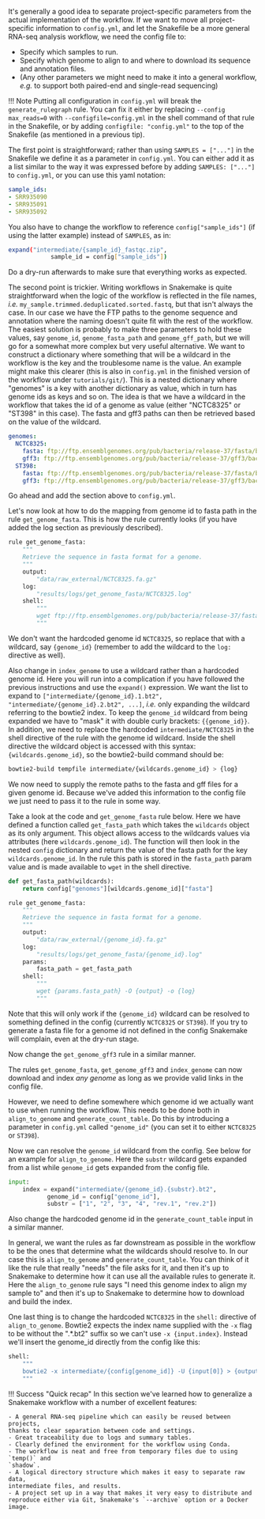 It's generally a good idea to separate project-specific parameters from the
actual implementation of the workflow. If we want to move all project-specific
information to `config.yml`, and let the Snakefile be a more general RNA-seq
analysis workflow, we need the config file to:

* Specify which samples to run.
* Specify which genome to align to and where to download its sequence and
  annotation files.
* (Any other parameters we might need to make it into a general workflow,
  *e.g.* to support both paired-end and single-read sequencing)

!!! Note
    Putting all configuration in `config.yml` will break the
    `generate_rulegraph` rule. You can fix it either by replacing
    `--config max_reads=0` with `--configfile=config.yml` in the shell
    command of that rule in the Snakefile, or by adding
    `configfile: "config.yml"` to the top of the Snakefile (as mentioned
    in a previous tip).

The first point is straightforward; rather than using `SAMPLES = ["..."]` in
the Snakefile we define it as a parameter in `config.yml`. You can either add
it as a list similar to the way it was expressed before by adding
 `SAMPLES: ["..."]` to `config.yml`, or you can use this yaml notation:

```yaml
sample_ids:
- SRR935090
- SRR935091
- SRR935092
```

You also have to change the workflow to reference `config["sample_ids"]` (if
using the latter example) instead of `SAMPLES`, as in:

```bash
expand("intermediate/{sample_id}_fastqc.zip",
            sample_id = config["sample_ids"])
```

Do a dry-run afterwards to make sure that everything works as expected.

The second point is trickier. Writing workflows in Snakemake is quite
straightforward when the logic of the workflow is reflected in the file names,
*i.e.* `my_sample.trimmed.deduplicated.sorted.fastq`, but that isn't always the
case. In our case we have the FTP paths to the genome sequence and annotation
where the naming doesn't quite fit with the rest of the workflow. The easiest
solution is probably to make three parameters to hold these values, say
`genome_id`, `genome_fasta_path` and `genome_gff_path`, but we will go for
a somewhat more complex but very useful alternative. We want to construct
a dictionary where something that will be a wildcard in the workflow is the key
and the troublesome name is the value. An example might make this clearer (this
is also in `config.yml` in the finished version of the workflow under
`tutorials/git/`). This is a nested dictionary where "genomes" is a key with
another dictionary as value, which in turn has genome ids as keys and so on. The
idea is that we have a wildcard in the workflow that takes the id of a genome as
value (either "NCTC8325" or "ST398" in this case). The fasta and gff3 paths can
then be retrieved based on the value of the wildcard.

```yaml
genomes:
  NCTC8325:
    fasta: ftp://ftp.ensemblgenomes.org/pub/bacteria/release-37/fasta/bacteria_18_collection/staphylococcus_aureus_subsp_aureus_nctc_8325/dna//Staphylococcus_aureus_subsp_aureus_nctc_8325.ASM1342v1.dna_rm.toplevel.fa.gz
    gff3: ftp://ftp.ensemblgenomes.org/pub/bacteria/release-37/gff3/bacteria_18_collection/staphylococcus_aureus_subsp_aureus_nctc_8325//Staphylococcus_aureus_subsp_aureus_nctc_8325.ASM1342v1.37.gff3.gz
  ST398:
    fasta: ftp://ftp.ensemblgenomes.org/pub/bacteria/release-37/fasta/bacteria_18_collection//staphylococcus_aureus_subsp_aureus_st398/dna/Staphylococcus_aureus_subsp_aureus_st398.ASM958v1.dna.toplevel.fa.gz
    gff3: ftp://ftp.ensemblgenomes.org/pub/bacteria/release-37/gff3/bacteria_18_collection/staphylococcus_aureus_subsp_aureus_st398//Staphylococcus_aureus_subsp_aureus_st398.ASM958v1.37.gff3.gz
```

Go ahead and add the section above to `config.yml`.

Let's now look at how to do the mapping from genome id to fasta path in the
rule `get_genome_fasta`. This is how the rule currently looks (if you have
added the log section as previously described).

```python
rule get_genome_fasta:
    """
    Retrieve the sequence in fasta format for a genome.
    """
    output:
        "data/raw_external/NCTC8325.fa.gz"
    log:
        "results/logs/get_genome_fasta/NCTC8325.log"
    shell:
        """
        wget ftp://ftp.ensemblgenomes.org/pub/bacteria/release-37/fasta/bacteria_18_collection/staphylococcus_aureus_subsp_aureus_nctc_8325/dna//Staphylococcus_aureus_subsp_aureus_nctc_8325.ASM1342v1.dna_rm.toplevel.fa.gz -O {output} -o {log}
        """
```

We don't want the hardcoded genome id `NCTC8325`, so replace that with a
wildcard, say `{genome_id}` (remember to add the wildcard to the `log:`
directive as well).

Also change in `index_genome` to use a wildcard rather than a hardcoded genome
id. Here you will run into a complication if you have followed the previous
instructions and use the `expand()` expression. We want the list to expand to
`["intermediate/{genome_id}.1.bt2", "intermediate/{genome_id}.2.bt2", ...]`,
*i.e.* only expanding the wildcard referring to the bowtie2 index. To keep the
`genome_id` wildcard from being expanded we have to "mask" it with double curly
brackets: `{{genome_id}}`. In addition, we need to replace the hardcoded
`intermediate/NCTC8325` in the shell directive of the rule with the genome id
wildcard. Inside the shell directive the wildcard object is accessed with this
syntax: `{wildcards.genome_id}`, so the bowtie2-build command should be:

```bash
bowtie2-build tempfile intermediate/{wildcards.genome_id} > {log}
```

We now need to supply the remote paths to the fasta and gff files for a given
genome id. Because we've added this information to the config file we just need
to pass it to the rule in some way.

Take a look at the code and `get_genome_fasta` rule below. Here we have defined
a function called `get_fasta_path` which takes the `wildcards` object as its
only argument. This object allows access to the wildcards values via attributes
(here `wildcards.genome_id`). The function will then look in the nested `config`
dictionary and return the value of the fasta path for the key
`wildcards.genome_id`. In the rule this path is stored in the `fasta_path` param
value and is made available to `wget` in the shell directive.

```python
def get_fasta_path(wildcards):
    return config["genomes"][wildcards.genome_id]["fasta"]

rule get_genome_fasta:
    """
    Retrieve the sequence in fasta format for a genome.
    """
    output:
        "data/raw_external/{genome_id}.fa.gz"
    log:
        "results/logs/get_genome_fasta/{genome_id}.log"
    params:
        fasta_path = get_fasta_path
    shell:
        """
        wget {params.fasta_path} -O {output} -o {log}
        """
```

Note that this will only work if the `{genome_id}` wildcard can be resolved to
something defined in the config (currently `NCTC8325` or `ST398`). If you try to
generate a fasta file for a genome id not defined in the config Snakemake will
complain, even at the dry-run stage.

Now change the `get_genome_gff3` rule in a similar manner.

The rules `get_genome_fasta`, `get_genome_gff3` and `index_genome` can now
download and index *any genome* as long as we provide valid links in the config
file.

However, we need to define somewhere which genome id we actually want to use
when running the workflow. This needs to be done both in `align_to_genome` and
`generate_count_table`. Do this by introducing a parameter in `config.yml`
called `"genome_id"` (you can set it to either `NCTC8325` or `ST398`).

Now we can resolve the `genome_id` wildcard from the config. See below for an
example for `align_to_genome`. Here the `substr` wildcard gets expanded from a
list while `genome_id` gets expanded from the config file.

```python
input:
    index = expand("intermediate/{genome_id}.{substr}.bt2",
           genome_id = config["genome_id"],
           substr = ["1", "2", "3", "4", "rev.1", "rev.2"])
```

Also change the hardcoded genome id in the `generate_count_table` input in a
similar manner.

In general, we want the rules as far downstream as possible in the workflow to
be the ones that determine what the wildcards should resolve to. In our case
this is `align_to_genome` and `generate_count_table`. You can think of it like
the rule that really "needs" the file asks for it, and then it's up to Snakemake
to determine how it can use all the available rules to generate it. Here the
`align_to_genome` rule says "I need this genome index to align my sample to" and
then it's up to Snakemake to determine how to download and build the index.

One last thing is to change the hardcoded `NCTC8325` in the `shell:` directive
of `align_to_genome`. Bowtie2 expects the index name supplied with the `-x` flag
to be without the ".*.bt2" suffix so we can't use `-x {input.index}`. Instead
we'll insert the genome_id directly from the config like this:

```bash
shell:
    """  
    bowtie2 -x intermediate/{config[genome_id]} -U {input[0]} > {output} 2>{log}
    """
```

!!! Success "Quick recap"
    In this section we've learned how to generalize a Snakemake workflow with a
    number of excellent features:

    - A general RNA-seq pipeline which can easily be reused between projects,
    thanks to clear separation between code and settings.
    - Great traceability due to logs and summary tables.
    - Clearly defined the environment for the workflow using Conda.
    - The workflow is neat and free from temporary files due to using `temp()` and
    `shadow`.
    - A logical directory structure which makes it easy to separate raw data,
    intermediate files, and results.
    - A project set up in a way that makes it very easy to distribute and
    reproduce either via Git, Snakemake's `--archive` option or a Docker image.
